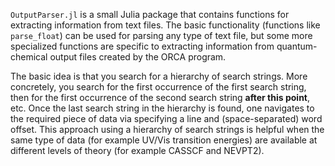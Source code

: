 `OutputParser.jl` is a small Julia package that contains functions for extracting information from text files.
The basic functionality (functions like `parse_float`) can be used for parsing any type of text file,
but some more specialized functions are specific to extracting information from quantum-chemical output files created by the ORCA program.

The basic idea is that you search for a hierarchy of search strings.
More concretely, you search for the first occurrence of the first search string, then for the first occurrence of the second search string **after this point**, etc.
Once the last search string in the hierarchy is found, one navigates to the required piece of data via specifying a line and (space-separated) word offset.
This approach using a hierarchy of search strings is helpful when the same type of data (for example UV/Vis transition energies) are available at different levels of theory (for example CASSCF and NEVPT2).
